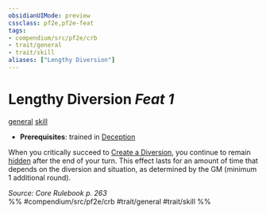 ```yaml
---
obsidianUIMode: preview
cssclass: pf2e,pf2e-feat
tags:
- compendium/src/pf2e/crb
- trait/general
- trait/skill
aliases: ["Lengthy Diversion"]
---
```

# Lengthy Diversion  *Feat 1*  
[general](rules/traits/general.md)  [skill](rules/traits/skill.md)  

- **Prerequisites**: trained in [Deception](compendium/skills.md#Deception)

When you critically succeed to [Create a Diversion](rules/actions/create-a-diversion.md), you continue to remain [hidden](rules/conditions.md#Hidden) after the end of your turn. This effect lasts for an amount of time that depends on the diversion and situation, as determined by the GM (minimum 1 additional round).

*Source: Core Rulebook p. 263*  
%% #compendium/src/pf2e/crb #trait/general #trait/skill %%